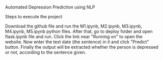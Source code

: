 Automated Depression Prediction using NLP

Steps to execute the project 

Download the github file and run the M1.ipynb, M2.ipynb, M3.ipynb, M4.ipynb, M5.ipynb python files. After that, go to deploy folder and open flask.ipynb file and run. 
Click the link near "Running on" to open the website. Now enter the text date (the sentence) in it and click "Predict" button. 
Finally the output will be extracted whether the person is depressed or not, according to the sentence given.
